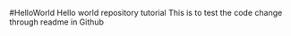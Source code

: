 #HelloWorld
Hello world repository tutorial
This is to test the code change through readme in Github
